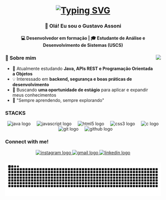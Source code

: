 <h1 align="center">
  <a href="#">
    <img src="https://readme-typing-svg.demolab.com?font=Fira+Code&pause=1000&color=0BDA51&random=false&width=435&lines=Bem-vindo+ao+meu+GitHub!" alt="Typing SVG" />
  </a>
</h1>

<h3 align="center">👋 Olá! Eu sou o Gustavo Assoni</h3>
<h4 align="center">💻 Desenvolvedor em formação | 🎓 Estudante de Análise e Desenvolvimento de Sistemas (USCS)</h4>

###

<img align="right" height="150" src="https://media3.giphy.com/media/v1.Y2lkPTc5MGI3NjExejJmanhrZWxkZHloeGRxcmJmMmg0aTl5Yzkxd2ZsZXF1OWFwdjRqMSZlcD12MV9pbnRlcm5hbF9naWZfYnlfaWQmY3Q9Zw/BemKqR9RDK4V2/giphy.gif" />

###

### 🚀 Sobre mim
- 🌱 Atualmente estudando **Java, APIs REST e Programação Orientada a Objetos**
- 💡 Interessado em **backend, segurança e boas práticas de desenvolvimento**
- 🎯 Buscando **uma oportunidade de estágio** para aplicar e expandir meus conhecimentos
- 🧠 "Sempre aprendendo, sempre explorando"

###

###  STACKS
<div align="center">
  <img src="https://cdn.jsdelivr.net/gh/devicons/devicon/icons/java/java-original.svg" height="40" alt="java logo" />
  <img width="12" />
  <img src="https://cdn.jsdelivr.net/gh/devicons/devicon/icons/javascript/javascript-original.svg" height="40" alt="javascript logo" />
  <img width="12" />
  <img src="https://cdn.jsdelivr.net/gh/devicons/devicon/icons/html5/html5-original.svg" height="40" alt="html5 logo" />
  <img width="12" />
  <img src="https://cdn.jsdelivr.net/gh/devicons/devicon/icons/css3/css3-original.svg" height="40" alt="css3 logo" />
  <img width="12" />
  <img src="https://cdn.jsdelivr.net/gh/devicons/devicon/icons/c/c-original.svg" height="40" alt="c logo" />
  <img width="12" />
  <img src="https://cdn.jsdelivr.net/gh/devicons/devicon/icons/git/git-original.svg" height="40" alt="git logo" />
  <img width="12" />
  <img src="https://cdn.jsdelivr.net/gh/devicons/devicon/icons/github/github-original.svg" height="40" alt="github logo" />
</div>

###

### Connect with me!
<div align="center">
  <a href="https://www.instagram.com/gst.assoni" target="_blank">
    <img src="https://img.shields.io/static/v1?message=Instagram&logo=instagram&label=&color=E4405F&logoColor=white&labelColor=&style=for-the-badge" height="35" alt="instagram logo" />
  </a>
  <a href="mailto:gustavoassoni@gmail.com" target="_blank">
    <img src="https://img.shields.io/static/v1?message=Gmail&logo=gmail&label=&color=D14836&logoColor=white&labelColor=&style=for-the-badge" height="35" alt="gmail logo" />
  </a>
  <a href="https://www.linkedin.com/in/gustavoassoni" target="_blank">
    <img src="https://img.shields.io/static/v1?message=LinkedIn&logo=linkedin&label=&color=0077B5&logoColor=white&labelColor=&style=for-the-badge" height="35" alt="linkedin logo" />
  </a>
</div>

###

<div align="center">
  <img src="https://raw.githubusercontent.com/GustavoAssoni/GustavoAssoni/output/snake.svg" alt="Snake animation" />
</div>
